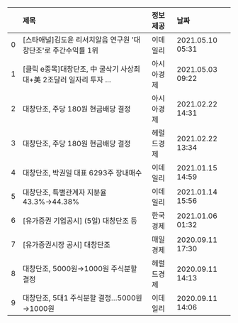 |    | 제목                                                                | 정보제공   | 날짜             |
|---:|:--------------------------------------------------------------------|:-----------|:-----------------|
|  0 | [스타애널]김도윤 리서치알음 연구원 '대창단조'로 주간수익률 1위      | 이데일리   | 2021.05.10 05:31 |
|  1 | [클릭 e종목]대창단조, 中 굴삭기 사상최대+美 2조달러 일자리 투자 ... | 아시아경제 | 2021.05.03 09:22 |
|  2 | 대창단조, 주당 180원 현금배당 결정                                  | 아시아경제 | 2021.02.22 14:31 |
|  3 | 대창단조, 주당 180원 현금배당 결정                                  | 헤럴드경제 | 2021.02.22 13:34 |
|  4 | 대창단조, 박권일 대표 6293주 장내매수                               | 이데일리   | 2021.01.15 14:59 |
|  5 | 대창단조, 특별관계자 지분율 43.3%→44.38%                            | 이데일리   | 2021.01.14 15:56 |
|  6 | [유가증권 기업공시] (5일) 대창단조 등                               | 한국경제   | 2021.01.06 01:32 |
|  7 | [유가증권시장 공시] 대창단조                                        | 매일경제   | 2020.09.11 17:30 |
|  8 | 대창단조, 5000원→1000원 주식분할 결정                               | 헤럴드경제 | 2020.09.11 14:13 |
|  9 | 대창단조, 5대1 주식분할 결정…5000원→1000원                          | 이데일리   | 2020.09.11 14:06 |